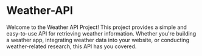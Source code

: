 # Weather-API
Welcome to the Weather API Project! This project provides a simple and easy-to-use API for retrieving weather information. Whether you're building a weather app, integrating weather data into your website, or conducting weather-related research, this API has you covered.
